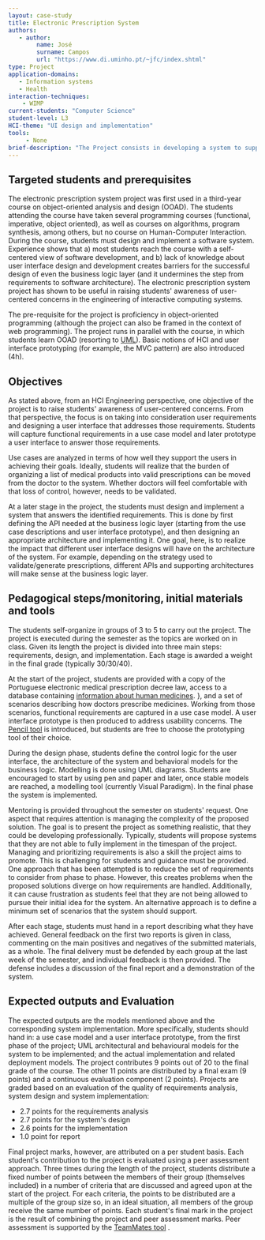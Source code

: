 ```yaml
---
layout: case-study
title: Electronic Prescription System
authors:
   - author:
        name: José
        surname: Campos
        url: "https://www.di.uminho.pt/~jfc/index.shtml"
type: Project
application-domains:
   - Information systems
   - Health 
interaction-techniques:
    - WIMP
current-students: "Computer Science"
student-level: L3
HCI-theme: "UI design and implementation"
tools: 
     - None
brief-description: "The Project consists in developing a system to support doctors in prescribing medicines. The project might be seen as part of a larger medical information system but, for the purpose of the project, only the act of prescribing medication is considered. One interesting aspect of the project are the constraints that are imposed on prescriptions: each prescription can only have up to three different medical products, and psychotropic medicines cannot be mixed with other substances in the same prescription. This can potentially create a distance between the doctor's goal of prescribing a treatment, and how the medical products needed for that treatment must be organized into prescriptions."
---
```


## Targeted students and prerequisites
The electronic prescription system project was first used in a third-year course on object-oriented analysis and design (OOAD). The students attending the course have taken several programming courses (functional, imperative, object oriented), as well as courses on algorithms, program synthesis, among others, but no course on Human-Computer Interaction. During the course, students must design and implement a software system. Experience shows that a) most students reach the course with a self-centered view of software development, and b) lack of knowledge about user interface design and development creates barriers for the successful design of even the business logic layer (and it undermines the step from requirements to software architecture). The electronic prescription system project has shown to be useful in raising students' awareness of user-centered concerns in the engineering of interactive computing systems.

The pre-requisite for the project is proficiency in object-oriented programming (although the project can also be framed in the context of web programming). The project runs in parallel with the course, in which students learn OOAD (resorting to [UML](https://martinfowler.com/books/uml.html)). Basic notions of HCI and user interface prototyping (for example, the MVC pattern) are also introduced (4h).

## Objectives
As stated above, from an HCI Engineering perspective, one objective of the project is to raise students' awareness of user-centered concerns. From that perspective, the focus is on taking into consideration user requirements and designing a user interface that addresses those requirements. Students will capture functional requirements in a use case model and later prototype a user interface to answer those requirements.

Use cases are analyzed in terms of how well they support the users in achieving their goals. Ideally, students will realize that the burden of organizing a list of medical products into valid prescriptions can be moved from the doctor to the system. Whether doctors will feel comfortable with that loss of control, however, needs to be validated.

At a later stage in the project, the students must design and implement a system that answers the identified requirements. This is done by first defining the API needed at the business logic layer (starting from the use case descriptions and user interface prototype), and then designing an appropriate architecture and implementing it. One goal, here, is to realize the impact that different user interface designs will have on the architecture of the system. For example, depending on the strategy used to validate/generate prescriptions, different APIs and supporting architectures will make sense at the business logic layer.

## Pedagogical steps/monitoring, initial materials and tools
The students self-organize in groups of 3 to 5 to carry out the project. The project is executed during the semester as the topics are worked on in class. Given its length the project is divided into three main steps: requirements, design, and implementation. Each stage is awarded a weight in the final grade (typically 30/30/40).

At the start of the project, students are provided with a copy of the Portuguese electronic medical prescription decree law, access to a database containing [information about human medicines](http://extranet.infarmed.pt/INFOMED-fo/index.xhtml).
}, and a set of scenarios describing how doctors prescribe medicines. Working from those scenarios, functional requirements are captured in a use case model. A user interface prototype is then produced to address usability concerns. The [Pencil tool](https://pencil.evolus.vn/) is introduced, but students are free to choose the prototyping tool of their choice.

During the design phase, students define the control logic for the user interface, the architecture of the system and behavioral models for the business logic. Modelling is done using UML diagrams. Students are encouraged to start by using pen and paper and later, once stable models are reached, a modelling tool (currently Visual Paradigm). In the final phase the system is implemented.

Mentoring is provided throughout the semester on students' request. One aspect that requires attention is managing the complexity of the proposed solution. The goal is to present the project as something realistic, that they could be developing professionally. Typically, students will propose systems that they are not able to fully implement in the timespan of the project. Managing and prioritizing requirements is also a skill the project aims to promote. This is challenging for students and guidance must be provided. One approach that has been attempted is to reduce the set of requirements to consider from phase to phase. However, this creates problems when the proposed solutions diverge on how requirements are handled. Additionally, it can cause frustration as students feel that they are not being allowed to pursue their initial idea for the system. An alternative approach is to define a minimum set of scenarios that the system should support.

After each stage, students must hand in a report describing what they have achieved. General feedback on the first two reports is given in class, commenting on the main positives and negatives of the submitted materials, as a whole. The final delivery must be defended by each group at the last week of the semester, and individual feedback is then provided. The defense includes a discussion of the final report and a demonstration of the system.

## Expected outputs and Evaluation

The expected outputs are the models mentioned above and the corresponding system implementation. More specifically, students should hand in: a use case model and a user interface prototype, from the first phase of the project; UML architectural and behavioural models for the system to be implemented; and the actual implementation and related deployment models.
The project contributes 9 points out of 20 to the final grade of the course. The other 11 points are distributed by a final exam (9 points) and a continuous evaluation component (2 points). Projects are graded based on an evaluation of the quality of requirements analysis, system design and system implementation:

* 2.7 points for the requirements analysis
* 2.7 points for the system's design
* 2.6 points for the implementation
* 1.0 point for report

Final project marks, however, are attributed on a per student basis. Each student's contribution to the project is evaluated using a peer assessment approach. Three times during the length of the project, students distribute a fixed number of points between the members of their group (themselves included) in a number of criteria that are discussed and agreed upon at the start of the project. For each criteria, the points to be distributed are a multiple of the group size so, in an ideal situation, all members of the group receive the same number of points. Each student's final mark in the project is the result of combining the project and peer assessment marks. Peer assessment is supported by the [TeamMates tool](https://teammatesv4.appspot.com/) .